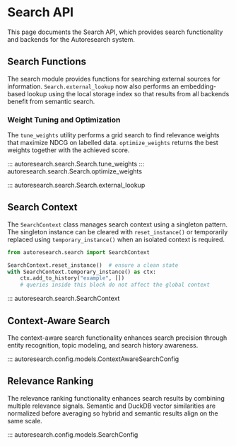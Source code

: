 # Search API

This page documents the Search API, which provides search functionality and backends for the Autoresearch system.

## Search Functions

The search module provides functions for searching external sources for information.
`Search.external_lookup` now also performs an embedding-based lookup using the
local storage index so that results from all backends benefit from semantic search.

### Weight Tuning and Optimization

The `tune_weights` utility performs a grid search to find relevance weights that
maximize NDCG on labelled data. `optimize_weights` returns the best weights
together with the achieved score.

::: autoresearch.search.Search.tune_weights
::: autoresearch.search.Search.optimize_weights

::: autoresearch.search.Search.external_lookup

## Search Context

The `SearchContext` class manages search context using a singleton pattern. The
singleton instance can be cleared with `reset_instance()` or temporarily
replaced using `temporary_instance()` when an isolated context is required.

```python
from autoresearch.search import SearchContext

SearchContext.reset_instance()  # ensure a clean state
with SearchContext.temporary_instance() as ctx:
    ctx.add_to_history("example", [])
    # queries inside this block do not affect the global context
```

::: autoresearch.search.SearchContext

## Context-Aware Search

The context-aware search functionality enhances search precision through entity recognition, topic modeling, and search history awareness.

::: autoresearch.config.models.ContextAwareSearchConfig

## Relevance Ranking

The relevance ranking functionality enhances search results by combining
multiple relevance signals. Semantic and DuckDB vector similarities are
normalized before averaging so hybrid and semantic results align on the same
scale.

::: autoresearch.config.models.SearchConfig





